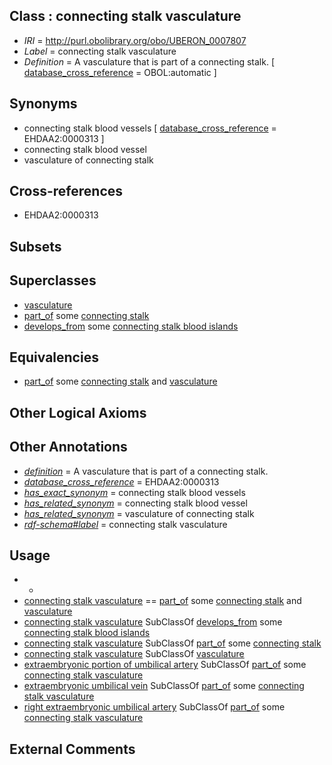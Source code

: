 
## Class : connecting stalk vasculature

 * *IRI* = http://purl.obolibrary.org/obo/UBERON_0007807
 * *Label* = connecting stalk vasculature
 * *Definition* = A vasculature that is part of a connecting stalk. [ [database_cross_reference](../../ef/oboInOwl#hasDbXref.md) = OBOL:automatic ]

## Synonyms

 * connecting stalk blood vessels [ [database_cross_reference](../../ef/oboInOwl#hasDbXref.md) = EHDAA2:0000313 ]
 * connecting stalk blood vessel
 * vasculature of connecting stalk

## Cross-references

 * EHDAA2:0000313

## Subsets


## Superclasses

 * [vasculature](../../UBERON/49/UBERON_0002049.md)
 * [part_of](../../BFO/50/BFO_0000050.md) some [connecting stalk](../../UBERON/06/UBERON_0007806.md)
 * [develops_from](../../RO/02/RO_0002202.md) some [connecting stalk blood islands](../../UBERON/21/UBERON_0011921.md)

## Equivalencies

 * [part_of](../../BFO/50/BFO_0000050.md) some [connecting stalk](../../UBERON/06/UBERON_0007806.md) and [vasculature](../../UBERON/49/UBERON_0002049.md)

## Other Logical Axioms


## Other Annotations

 * *[definition](../../IAO/15/IAO_0000115.md)* = A vasculature that is part of a connecting stalk.
 * *[database_cross_reference](../../ef/oboInOwl#hasDbXref.md)* = EHDAA2:0000313
 * *[has_exact_synonym](../../ym/oboInOwl#hasExactSynonym.md)* = connecting stalk blood vessels
 * *[has_related_synonym](../../ym/oboInOwl#hasRelatedSynonym.md)* = connecting stalk blood vessel
 * *[has_related_synonym](../../ym/oboInOwl#hasRelatedSynonym.md)* = vasculature of connecting stalk
 * *[rdf-schema#label](../../el/rdf-schema#label.md)* = connecting stalk vasculature

## Usage

 * -
 * [connecting stalk vasculature](../../UBERON/07/UBERON_0007807.md) == [part_of](../../BFO/50/BFO_0000050.md) some [connecting stalk](../../UBERON/06/UBERON_0007806.md) and [vasculature](../../UBERON/49/UBERON_0002049.md)
 * [connecting stalk vasculature](../../UBERON/07/UBERON_0007807.md) SubClassOf [develops_from](../../RO/02/RO_0002202.md) some [connecting stalk blood islands](../../UBERON/21/UBERON_0011921.md)
 * [connecting stalk vasculature](../../UBERON/07/UBERON_0007807.md) SubClassOf [part_of](../../BFO/50/BFO_0000050.md) some [connecting stalk](../../UBERON/06/UBERON_0007806.md)
 * [connecting stalk vasculature](../../UBERON/07/UBERON_0007807.md) SubClassOf [vasculature](../../UBERON/49/UBERON_0002049.md)
 * [extraembryonic portion of umbilical artery](../../UBERON/93/UBERON_0011693.md) SubClassOf [part_of](../../BFO/50/BFO_0000050.md) some [connecting stalk vasculature](../../UBERON/07/UBERON_0007807.md)
 * [extraembryonic umbilical vein](../../UBERON/86/UBERON_0014786.md) SubClassOf [part_of](../../BFO/50/BFO_0000050.md) some [connecting stalk vasculature](../../UBERON/07/UBERON_0007807.md)
 * [right extraembryonic umbilical artery](../../UBERON/97/UBERON_0011697.md) SubClassOf [part_of](../../BFO/50/BFO_0000050.md) some [connecting stalk vasculature](../../UBERON/07/UBERON_0007807.md)

## External Comments

